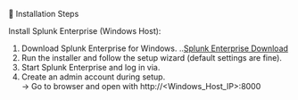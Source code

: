 🔹 Installation Steps

Install Splunk Enterprise (Windows Host):

1. Download Splunk Enterprise for Windows.
        ..[Splunk Enterprise Download](https://www.splunk.com/en_us/download/splunk-enterprise.html)  
2. Run the installer and follow the setup wizard (default settings are fine).  
3. Start Splunk Enterprise and log in via.
4. Create an admin account during setup.  
-> Go to browser and open with http://<Windows_Host_IP>:8000
